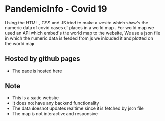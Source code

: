 # PandemicInfo - Covid 19
Using the HTML , CSS and JS tried to make a wesite which show's the numeric data of covid cases of places in a world map . For world map we used an API which embed's the world map to the website, We use a json file in which the numeric data is feeded from js we inlcuded it and plotted on the world map 

## Hosted by github pages
* The page is hosted [here](https://grep-many.github.io/PandemicInfo-Covid19Website/)

## Note
* This is a static website
* It does not have any backend functionality
* The data doesnot updates realtime since it is fetched by json file
* The map is not interactive and responsive
